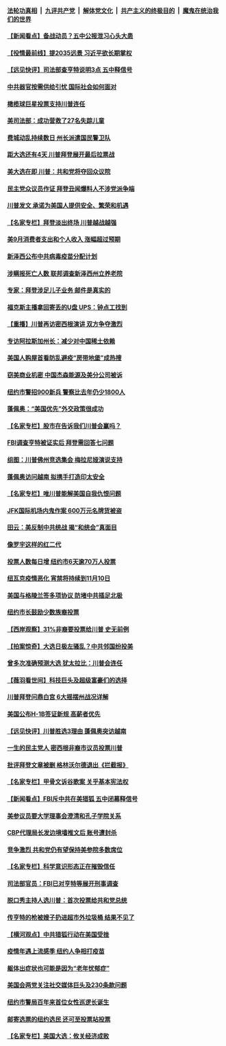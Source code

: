 

####  [法轮功真相](../../../../basic/blob/master/README.md?t=10311004) &nbsp;|&nbsp; [九评共产党](../../../../9ping.md/blob/master/README.md?t=10311004) &nbsp;|&nbsp; [解体党文化](../../../../jtdwh.md/blob/master/README.md?t=10311004)  &nbsp;|&nbsp; [共产主义的终极目的](../../../../gczydzjmd.md/blob/master/README.md?t=10311004) &nbsp;|&nbsp; [魔鬼在统治我们的世界](../../../../mgztzwmdsj.md/blob/master/README.md?t=10311004) 

#### [【新闻看点】备战动员？五中公报泄习心头大患](../pages/nsc412/n12514672.md?t=10311004) 

#### [【役情最前线】提2035远景 习近平欲长期掌权](../pages/nsc412/n12514625.md?t=10311004) 

#### [【远见快评】司法部查亨特说明3点 五中释信号](../pages/nsc412/n12514151.md?t=10311004) 

#### [中共器官按需供给引忧 国际社会如何面对](../pages/nsc412/n12514647.md?t=10311004) 

#### [橄榄球巨星投票支持川普连任](../pages/nsc412/n12514807.md?t=10311004) 

#### [美司法部：成功营救了27名失踪儿童](../pages/nsc412/n12514719.md?t=10311004) 

#### [费城动乱持续数日 州长派遣国民警卫队](../pages/nsc412/n12514730.md?t=10311004) 

#### [距大选还有4天 川普拜登展开最后拉票战](../pages/nsc412/n12514714.md?t=10311004) 

#### [美大选在即 川普：共和党将夺回众议院](../pages/nsc412/n12514532.md?t=10311004) 

#### [民主党众议员作证 拜登丑闻爆料人不涉党派争端](../pages/nsc412/n12514563.md?t=10311004) 

#### [川普发文 承诺为美国人提供安全、繁荣和机遇](../pages/nsc412/n12514533.md?t=10311004) 

#### [【名家专栏】拜登淡出终场 川普越战越强](../pages/nsc412/n12513671.md?t=10311004) 

#### [美9月消费者支出和个人收入 涨幅超过预期](../pages/nsc412/n12514197.md?t=10311004) 

#### [新泽西公布中共病毒疫苗分配计划](../pages/nsc412/n12514501.md?t=10311004) 

#### [涉瞒报死亡人数   联邦调查新泽西州立养老院](../pages/nsc412/n12514357.md?t=10311004) 

#### [专家：拜登涉足儿子业务 邮件是真实的](../pages/nsc412/n12514411.md?t=10311004) 

#### [福克斯主播拿回寄丢的U盘 UPS：钟点工找到](../pages/nsc412/n12514313.md?t=10311004) 

#### [【重播】川普再访密西根演讲 双方争夺激烈](../pages/nsc412/n12495257.md?t=10311004) 

#### [专访阿拉斯加州长：减少对中国稀土依赖](../pages/nsc412/n12514183.md?t=10311004) 

#### [美国人购屋首看防乱避疫“房带地堡”成热搜](../pages/nsc412/n12513883.md?t=10311004) 

#### [窃美商业机密 中国杰森能源及美分公司被诉](../pages/nsc412/n12514237.md?t=10311004) 

#### [纽约市警招900新兵 警察比去年仍少1800人](../pages/nsc412/n12511495.md?t=10311004) 

#### [蓬佩奥：“美国优先”外交政策很成功](../pages/nsc412/n12514149.md?t=10311004) 

#### [【名家专栏】股市在告诉我们川普会赢吗？](../pages/nsc412/n12513694.md?t=10311004) 

#### [FBI调查亨特被证实后 拜登需回答七问题](../pages/nsc412/n12513677.md?t=10311004) 

#### [组图：川普佛州竞选集会 梅拉尼娅演说支持](../pages/nsc412/n12513194.md?t=10311004) 

#### [蓬佩奥访问越南 拟携手打造印太安全](../pages/nsc412/n12513849.md?t=10311004) 

#### [【名家专栏】唯川普能解美国自我仇恨问题](../pages/nsc412/n12510973.md?t=10311004) 

#### [JFK国际机场内鬼作案 600万元名牌货被盗](../pages/nsc412/n12512720.md?t=10311004) 

#### [田云：美反制中共统战 揭“和统会”真面目](../pages/nsc412/n12512813.md?t=10311004) 

#### [像罗宇这样的红二代](../pages/nsc412/n12512315.md?t=10311004) 

#### [投票人数每日增  纽约市6天逾70万人投票](../pages/nsc412/n12512710.md?t=10311004) 

#### [纽瓦克疫情恶化 宵禁将持续到11月10日](../pages/nsc412/n12512018.md?t=10311004) 

#### [美国与格陵兰签多项协议 防堵中共插足北极](../pages/nsc412/n12512467.md?t=10311004) 

#### [纽约市长鼓励少数族裔投票](../pages/nsc412/n12512564.md?t=10311004) 

#### [【西岸观察】31%非裔要投票给川普 史无前例](../pages/nsc412/n12512513.md?t=10311004) 

#### [【拍案惊奇】大选日极左骚乱？中共邻国纷投美](../pages/nsc412/n12512395.md?t=10311004) 

#### [曾多次准确预测大选 犹太拉比：川普会连任](../pages/nsc412/n12512744.md?t=10311004) 

#### [【薇羽看世间】科技巨头及超级富豪们的选择](../pages/nsc412/n12514126.md?t=10311004) 

#### [川普拜登问鼎白宫 6大摇摆州战况详解](../pages/nsc412/n12481113.md?t=10311004) 

#### [美国公布H-1B签证新规  高薪者优先](../pages/nsc412/n12512716.md?t=10311004) 

#### [【远见快评】川普胜选3理由 蓬佩奥突访越南](../pages/nsc412/n12511883.md?t=10311004) 

#### [一生的民主党人 密西根非裔市议员投票川普](../pages/nsc412/n12512150.md?t=10311004) 

#### [批评拜登文章被删 格林沃尔德退出《拦截报》](../pages/nsc412/n12512247.md?t=10311004) 

#### [【名家专栏】甲骨文诉谷歌案 关乎基本宪法权](../pages/nsc412/n12509288.md?t=10311004) 

#### [【新闻看点】FBI斥中共在美猎狐 五中闭幕释信号](../pages/nsc412/n12511850.md?t=10311004) 

#### [美参议员要大学理事会澄清和孔子学院关系](../pages/nsc412/n12511742.md?t=10311004) 

#### [CBP代理局长发边境墙推文后 账号遭封杀](../pages/nsc412/n12512147.md?t=10311004) 

#### [竞争激烈 共和党仍有望保持美参院多数席位](../pages/nsc412/n12511934.md?t=10311004) 

#### [【名家专栏】科学意识形态正在摧毁信任](../pages/nsc412/n12507842.md?t=10311004) 

#### [司法部官员：FBI已对亨特等展开刑事调查](../pages/nsc412/n12512152.md?t=10311004) 

#### [脱口秀主持人选川普：首次投票给共和党总统](../pages/nsc412/n12511965.md?t=10311004) 

#### [传亨特的枪被嫂子扔进超市外垃圾桶 结果不见了](../pages/nsc412/n12512028.md?t=10311004) 

#### [【横河观点】中共猎狐行动在美国受挫](../pages/nsc412/n12511912.md?t=10311004) 

#### [疫情年遇上流感季 纽约人争相打疫苗](../pages/nsc412/n12512020.md?t=10311004) 

#### [躯体出症状也可能是因为“老年忧郁症”](../pages/nsc412/n12511826.md?t=10311004) 

#### [美国会两党关注社交媒体巨头及230条款问题](../pages/nsc412/n12511894.md?t=10311004) 

#### [纽约市警局百年来首位女性巡逻长诞生](../pages/nsc412/n12511855.md?t=10311004) 

#### [邮寄选票的纽约选民 还可至投票站投票](../pages/nsc412/n12511978.md?t=10311004) 

#### [【名家专栏】美国大选：攸关经济成败](../pages/nsc412/n12511001.md?t=10311004) 

